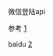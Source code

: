 微信登陆api

参考
[1](https://open.weixin.qq.com/cgi-bin/frame?t=home/web_tmpl&lang=zh_CN)

baidu
[2](http://developer.baidu.com/wiki/index.php?title=docs/oauth/application)
